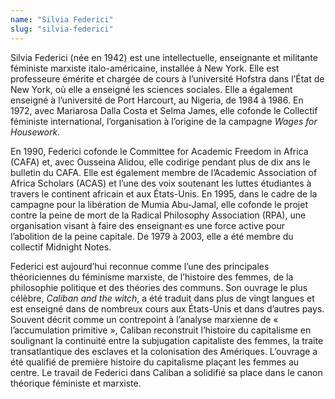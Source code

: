 ```yaml
---
name: "Silvia Federici"
slug: "silvia-federici"
---
```


Silvia Federici (née en 1942) est une intellectuelle, enseignante et militante féministe marxiste italo-américaine, installée à New York. Elle est professeure émérite et chargée de cours à l’université Hofstra dans l’État de New York, où elle a enseigné les sciences sociales. Elle a également enseigné à l’université de Port Harcourt, au Nigeria, de 1984 à 1986. En 1972, avec Mariarosa Dalla Costa et Selma James, elle cofonde le Collectif féministe international, l’organisation à l’origine de la campagne *Wages for Housework*.

En 1990, Federici cofonde le Committee for Academic Freedom in Africa (CAFA) et, avec Ousseina Alidou, elle codirige pendant plus de dix ans le bulletin du CAFA. Elle est également membre de l’Academic Association of Africa Scholars (ACAS) et l’une des voix soutenant les luttes étudiantes à travers le continent africain et aux États-Unis. En 1995, dans le cadre de la campagne pour la libération de Mumia Abu-Jamal, elle cofonde le projet contre la peine de mort de la Radical Philosophy Association (RPA), une organisation visant à faire des enseignant·es une force active pour l’abolition de la peine capitale. De 1979 à 2003, elle a été membre du collectif Midnight Notes.

Federici est aujourd’hui reconnue comme l’une des principales théoriciennes du féminisme marxiste, de l’histoire des femmes, de la philosophie politique et des théories des communs. Son ouvrage le plus célèbre, *Caliban and the witch*, a été traduit dans plus de vingt langues et est enseigné dans de nombreux cours aux États-Unis et dans d’autres pays. Souvent décrit comme un contrepoint à l’analyse marxienne de « l’accumulation primitive », Caliban reconstruit l’histoire du capitalisme en soulignant la continuité entre la subjugation capitaliste des femmes, la traite transatlantique des esclaves et la colonisation des Amériques. L’ouvrage a été qualifié de première histoire du capitalisme plaçant les femmes au centre. Le travail de Federici dans Caliban a solidifié sa place dans le canon théorique féministe et marxiste.